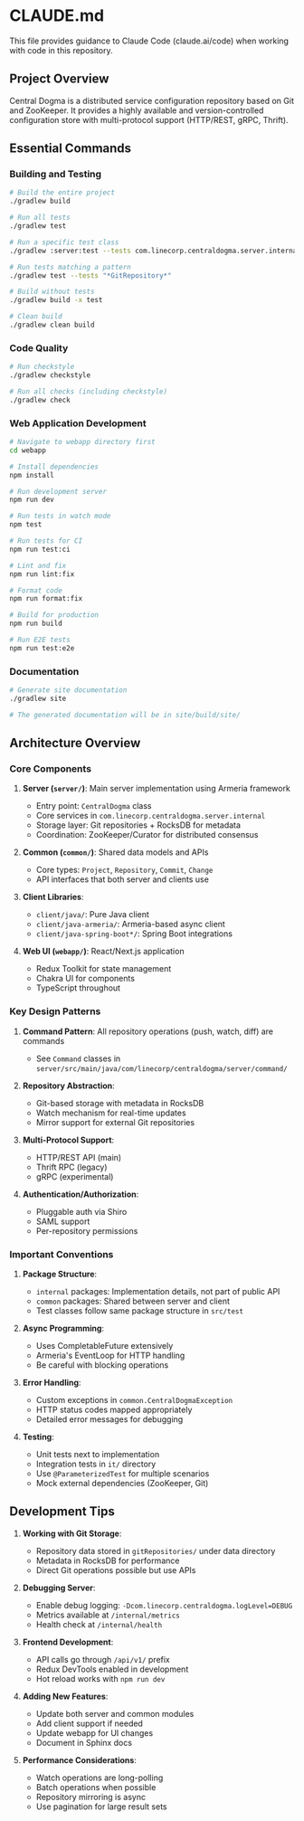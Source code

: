 # CLAUDE.md

This file provides guidance to Claude Code (claude.ai/code) when working with code in this repository.

## Project Overview

Central Dogma is a distributed service configuration repository based on Git and ZooKeeper. It provides a highly available and version-controlled configuration store with multi-protocol support (HTTP/REST, gRPC, Thrift).

## Essential Commands

### Building and Testing

```bash
# Build the entire project
./gradlew build

# Run all tests
./gradlew test

# Run a specific test class
./gradlew :server:test --tests com.linecorp.centraldogma.server.internal.storage.repository.git.GitRepositoryTest

# Run tests matching a pattern
./gradlew test --tests "*GitRepository*"

# Build without tests
./gradlew build -x test

# Clean build
./gradlew clean build
```

### Code Quality

```bash
# Run checkstyle
./gradlew checkstyle

# Run all checks (including checkstyle)
./gradlew check
```

### Web Application Development

```bash
# Navigate to webapp directory first
cd webapp

# Install dependencies
npm install

# Run development server
npm run dev

# Run tests in watch mode
npm test

# Run tests for CI
npm run test:ci

# Lint and fix
npm run lint:fix

# Format code
npm run format:fix

# Build for production
npm run build

# Run E2E tests
npm run test:e2e
```

### Documentation

```bash
# Generate site documentation
./gradlew site

# The generated documentation will be in site/build/site/
```

## Architecture Overview

### Core Components

1. **Server (`server/`)**: Main server implementation using Armeria framework
   - Entry point: `CentralDogma` class
   - Core services in `com.linecorp.centraldogma.server.internal`
   - Storage layer: Git repositories + RocksDB for metadata
   - Coordination: ZooKeeper/Curator for distributed consensus

2. **Common (`common/`)**: Shared data models and APIs
   - Core types: `Project`, `Repository`, `Commit`, `Change`
   - API interfaces that both server and clients use

3. **Client Libraries**:
   - `client/java/`: Pure Java client
   - `client/java-armeria/`: Armeria-based async client
   - `client/java-spring-boot*/`: Spring Boot integrations

4. **Web UI (`webapp/`)**: React/Next.js application
   - Redux Toolkit for state management
   - Chakra UI for components
   - TypeScript throughout

### Key Design Patterns

1. **Command Pattern**: All repository operations (push, watch, diff) are commands
   - See `Command` classes in `server/src/main/java/com/linecorp/centraldogma/server/command/`

2. **Repository Abstraction**: 
   - Git-based storage with metadata in RocksDB
   - Watch mechanism for real-time updates
   - Mirror support for external Git repositories

3. **Multi-Protocol Support**:
   - HTTP/REST API (main)
   - Thrift RPC (legacy)
   - gRPC (experimental)

4. **Authentication/Authorization**:
   - Pluggable auth via Shiro
   - SAML support
   - Per-repository permissions

### Important Conventions

1. **Package Structure**:
   - `internal` packages: Implementation details, not part of public API
   - `common` packages: Shared between server and client
   - Test classes follow same package structure in `src/test`

2. **Async Programming**:
   - Uses CompletableFuture extensively
   - Armeria's EventLoop for HTTP handling
   - Be careful with blocking operations

3. **Error Handling**:
   - Custom exceptions in `common.CentralDogmaException`
   - HTTP status codes mapped appropriately
   - Detailed error messages for debugging

4. **Testing**:
   - Unit tests next to implementation
   - Integration tests in `it/` directory
   - Use `@ParameterizedTest` for multiple scenarios
   - Mock external dependencies (ZooKeeper, Git)

## Development Tips

1. **Working with Git Storage**:
   - Repository data stored in `gitRepositories/` under data directory
   - Metadata in RocksDB for performance
   - Direct Git operations possible but use APIs

2. **Debugging Server**:
   - Enable debug logging: `-Dcom.linecorp.centraldogma.logLevel=DEBUG`
   - Metrics available at `/internal/metrics`
   - Health check at `/internal/health`

3. **Frontend Development**:
   - API calls go through `/api/v1/` prefix
   - Redux DevTools enabled in development
   - Hot reload works with `npm run dev`

4. **Adding New Features**:
   - Update both server and common modules
   - Add client support if needed
   - Update webapp for UI changes
   - Document in Sphinx docs

5. **Performance Considerations**:
   - Watch operations are long-polling
   - Batch operations when possible
   - Repository mirroring is async
   - Use pagination for large result sets